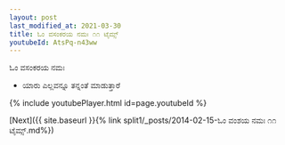 ```yaml
---
layout: post
last_modified_at: 2021-03-30
title: ಓಂ ವಸಂಕರಯ ನಮಃ ೧೧ ಟೈಮ್ಸ್
youtubeId: AtsPq-n43ww
---
```

 
 
 ಓಂ ವಸಂಕರಯ ನಮಃ  
 
 -  ಯಾರು ಎಲ್ಲವನ್ನೂ ತನ್ನಂತೆ ಮಾಡುತ್ತಾರೆ 
 
  
 
  
 
 
 
 
 
 


{% include youtubePlayer.html id=page.youtubeId %}
 
[Next]({{ site.baseurl }}{% link  split1/_posts/2014-02-15-ಓಂ ವಂಶಯ ನಮಃ ೧೧ ಟೈಮ್ಸ್.md%})
 
